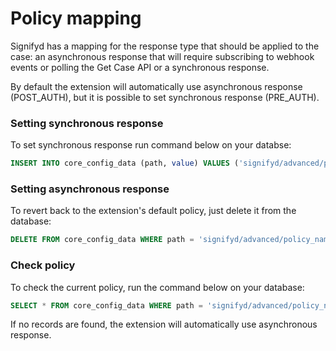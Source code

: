 # Policy mapping

Signifyd has a mapping for the response type that should be applied to the case: an asynchronous response that will require subscribing to webhook events or polling the Get Case API or a synchronous response.

By default the extension will automatically use asynchronous response (POST_AUTH), but it is possible to set synchronous response (PRE_AUTH).

### Setting synchronous response

To set synchronous response run command below on your databse:

```sql
INSERT INTO core_config_data (path, value) VALUES ('signifyd/advanced/policy_name', 'PRE_AUTH');
```

### Setting asynchronous response

To revert back to the extension's default policy, just delete it from the database:

```sql
DELETE FROM core_config_data WHERE path = 'signifyd/advanced/policy_name';
```

### Check policy

To check the current policy, run the command below on your database:

```sql
SELECT * FROM core_config_data WHERE path = 'signifyd/advanced/policy_name';
```

If no records are found, the extension will automatically use asynchronous response.
